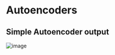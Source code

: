 # Autoencoders


## Simple Autoencoder output
![image](https://user-images.githubusercontent.com/65759544/87286487-82fb6300-c52b-11ea-8b66-7f658f8af543.png)
